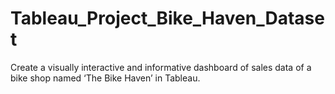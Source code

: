 # Tableau_Project_Bike_Haven_Dataset
Create a visually interactive and informative dashboard of sales data of a bike shop named ‘The Bike Haven’ in Tableau.

